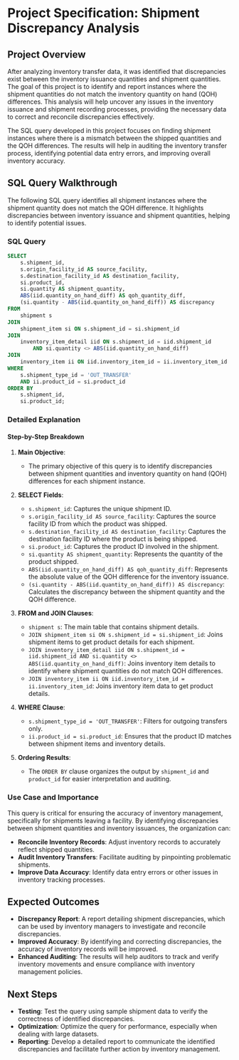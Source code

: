 # Project Specification: Shipment Discrepancy Analysis

## Project Overview

After analyzing inventory transfer data, it was identified that discrepancies exist between the inventory issuance quantities and shipment quantities. The goal of this project is to identify and report instances where the shipment quantities do not match the inventory quantity on hand (QOH) differences. This analysis will help uncover any issues in the inventory issuance and shipment recording processes, providing the necessary data to correct and reconcile discrepancies effectively.

The SQL query developed in this project focuses on finding shipment instances where there is a mismatch between the shipped quantities and the QOH differences. The results will help in auditing the inventory transfer process, identifying potential data entry errors, and improving overall inventory accuracy.

## SQL Query Walkthrough

The following SQL query identifies all shipment instances where the shipment quantity does not match the QOH difference. It highlights discrepancies between inventory issuance and shipment quantities, helping to identify potential issues.

### SQL Query
```sql
SELECT
    s.shipment_id,
    s.origin_facility_id AS source_facility,
    s.destination_facility_id AS destination_facility,
    si.product_id,
    si.quantity AS shipment_quantity,
    ABS(iid.quantity_on_hand_diff) AS qoh_quantity_diff,
    (si.quantity - ABS(iid.quantity_on_hand_diff)) AS discrepancy
FROM
    shipment s
JOIN
    shipment_item si ON s.shipment_id = si.shipment_id
JOIN
    inventory_item_detail iid ON s.shipment_id = iid.shipment_id 
        AND si.quantity <> ABS(iid.quantity_on_hand_diff)
JOIN
    inventory_item ii ON iid.inventory_item_id = ii.inventory_item_id
WHERE
    s.shipment_type_id = 'OUT_TRANSFER'
    AND ii.product_id = si.product_id
ORDER BY
    s.shipment_id,
    si.product_id;
```

### Detailed Explanation

#### Step-by-Step Breakdown

1. **Main Objective**:
   - The primary objective of this query is to identify discrepancies between shipment quantities and inventory quantity on hand (QOH) differences for each shipment instance.

2. **SELECT Fields**:
   - `s.shipment_id`: Captures the unique shipment ID.
   - `s.origin_facility_id AS source_facility`: Captures the source facility ID from which the product was shipped.
   - `s.destination_facility_id AS destination_facility`: Captures the destination facility ID where the product is being shipped.
   - `si.product_id`: Captures the product ID involved in the shipment.
   - `si.quantity AS shipment_quantity`: Represents the quantity of the product shipped.
   - `ABS(iid.quantity_on_hand_diff) AS qoh_quantity_diff`: Represents the absolute value of the QOH difference for the inventory issuance.
   - `(si.quantity - ABS(iid.quantity_on_hand_diff)) AS discrepancy`: Calculates the discrepancy between the shipment quantity and the QOH difference.

3. **FROM and JOIN Clauses**:
   - `shipment s`: The main table that contains shipment details.
   - `JOIN shipment_item si ON s.shipment_id = si.shipment_id`: Joins shipment items to get product details for each shipment.
   - `JOIN inventory_item_detail iid ON s.shipment_id = iid.shipment_id AND si.quantity <> ABS(iid.quantity_on_hand_diff)`: Joins inventory item details to identify where shipment quantities do not match QOH differences.
   - `JOIN inventory_item ii ON iid.inventory_item_id = ii.inventory_item_id`: Joins inventory item data to get product details.

4. **WHERE Clause**:
   - `s.shipment_type_id = 'OUT_TRANSFER'`: Filters for outgoing transfers only.
   - `ii.product_id = si.product_id`: Ensures that the product ID matches between shipment items and inventory details.

5. **Ordering Results**:
   - The `ORDER BY` clause organizes the output by `shipment_id` and `product_id` for easier interpretation and auditing.

### Use Case and Importance

This query is critical for ensuring the accuracy of inventory management, specifically for shipments leaving a facility. By identifying discrepancies between shipment quantities and inventory issuances, the organization can:

- **Reconcile Inventory Records**: Adjust inventory records to accurately reflect shipped quantities.
- **Audit Inventory Transfers**: Facilitate auditing by pinpointing problematic shipments.
- **Improve Data Accuracy**: Identify data entry errors or other issues in inventory tracking processes.

## Expected Outcomes

- **Discrepancy Report**: A report detailing shipment discrepancies, which can be used by inventory managers to investigate and reconcile discrepancies.
- **Improved Accuracy**: By identifying and correcting discrepancies, the accuracy of inventory records will be improved.
- **Enhanced Auditing**: The results will help auditors to track and verify inventory movements and ensure compliance with inventory management policies.

## Next Steps

- **Testing**: Test the query using sample shipment data to verify the correctness of identified discrepancies.
- **Optimization**: Optimize the query for performance, especially when dealing with large datasets.
- **Reporting**: Develop a detailed report to communicate the identified discrepancies and facilitate further action by inventory management.

